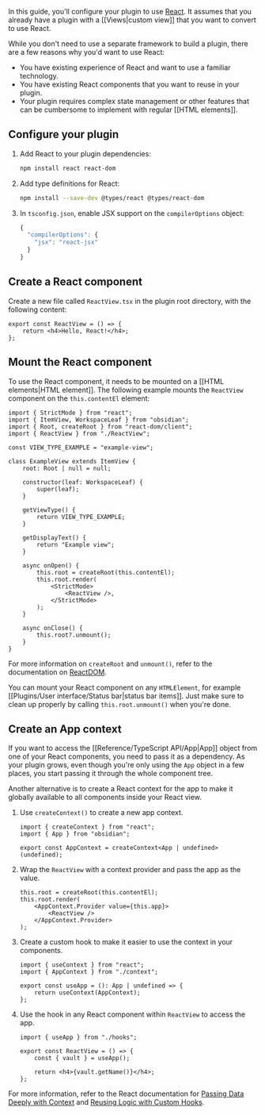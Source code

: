 In this guide, you'll configure your plugin to use [React](https://react.dev/). It assumes that you already have a plugin with a [[Views|custom view]] that you want to convert to use React.

While you don't need to use a separate framework to build a plugin, there are a few reasons why you'd want to use React:

-   You have existing experience of React and want to use a familiar technology.
-   You have existing React components that you want to reuse in your plugin.
-   Your plugin requires complex state management or other features that can be cumbersome to implement with regular [[HTML elements]].

## Configure your plugin

1. Add React to your plugin dependencies:

    ```bash
    npm install react react-dom
    ```

2. Add type definitions for React:

    ```bash
    npm install --save-dev @types/react @types/react-dom
    ```

3. In `tsconfig.json`, enable JSX support on the `compilerOptions` object:

    ```ts
    {
      "compilerOptions": {
        "jsx": "react-jsx"
      }
    }
    ```

## Create a React component

Create a new file called `ReactView.tsx` in the plugin root directory, with the following content:

```tsx title="ReactView.tsx"
export const ReactView = () => {
	return <h4>Hello, React!</h4>;
};
```

## Mount the React component

To use the React component, it needs to be mounted on a [[HTML elements|HTML element]]. The following example mounts the `ReactView` component on the `this.contentEl` element:

```tsx
import { StrictMode } from "react";
import { ItemView, WorkspaceLeaf } from "obsidian";
import { Root, createRoot } from "react-dom/client";
import { ReactView } from "./ReactView";

const VIEW_TYPE_EXAMPLE = "example-view";

class ExampleView extends ItemView {
	root: Root | null = null;

	constructor(leaf: WorkspaceLeaf) {
		super(leaf);
	}

	getViewType() {
		return VIEW_TYPE_EXAMPLE;
	}

	getDisplayText() {
		return "Example view";
	}

	async onOpen() {
		this.root = createRoot(this.contentEl);
		this.root.render(
			<StrictMode>
				<ReactView />,
			</StrictMode>
		);
	}

	async onClose() {
		this.root?.unmount();
	}
}
```

For more information on `createRoot` and `unmount()`, refer to the documentation on [ReactDOM](https://react.dev/reference/react-dom/client/createRoot#root-render).

You can mount your React component on any `HTMLElement`, for example [[Plugins/User interface/Status bar|status bar items]]. Just make sure to clean up properly by calling `this.root.unmount()` when you're done.

## Create an App context

If you want to access the [[Reference/TypeScript API/App|App]] object from one of your React components, you need to pass it as a dependency. As your plugin grows, even though you're only using the `App` object in a few places, you start passing it through the whole component tree.

Another alternative is to create a React context for the app to make it globally available to all components inside your React view.

1. Use `createContext()` to create a new app context.

    ```tsx title="context.ts"
    import { createContext } from "react";
    import { App } from "obsidian";

    export const AppContext = createContext<App | undefined>(undefined);
    ```

2. Wrap the `ReactView` with a context provider and pass the app as the value.

    ```tsx title="view.tsx"
    this.root = createRoot(this.contentEl);
    this.root.render(
    	<AppContext.Provider value={this.app}>
    		<ReactView />
    	</AppContext.Provider>
    );
    ```

3. Create a custom hook to make it easier to use the context in your components.

    ```tsx title="hooks.ts"
    import { useContext } from "react";
    import { AppContext } from "./context";

    export const useApp = (): App | undefined => {
    	return useContext(AppContext);
    };
    ```

4. Use the hook in any React component within `ReactView` to access the app.

    ```tsx title="ReactView.tsx"
    import { useApp } from "./hooks";

    export const ReactView = () => {
    	const { vault } = useApp();

    	return <h4>{vault.getName()}</h4>;
    };
    ```

For more information, refer to the React documentation for [Passing Data Deeply with Context](https://react.dev/learn/passing-data-deeply-with-context) and [Reusing Logic with Custom Hooks](https://react.dev/learn/reusing-logic-with-custom-hooks).

